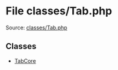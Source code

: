 File classes/Tab.php
=========

Source: [classes/Tab.php](https://github.com/PrestaShop/PrestaShop/blob/1.5.1.0/classes/Tab.php)


Classes
-------

* [TabCore](class.TabCore.md)

